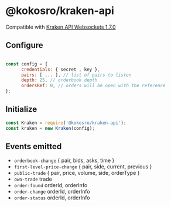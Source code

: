 # @kokosro/kraken-api

Compatible with [Kraken API Websockets 1.7.0](https://docs.kraken.com/websockets/)

## Configure

```javascript

const config = {
      credentials: { secret , key },
      pairs: [ ... ], // list of pairs to listen
      depth: 25, // orderbook depth
      ordersRef: 0, // orders will be open with the reference
};

```

## Initialize

```javascript
const Kraken = require('@kokosro/kraken-api');
const kraken = new Kraken(config);

```

## Events emitted

- `orderbook-change` { pair, bids, asks, time }
- `first-level-price-change` { pair, side, current, previous }
- `public-trade` { pair, price, volume, side, orderType  }
- `own-trade` trade
- `order-found` orderId, orderInfo
- `order-change` orderId, orderInfo
- `order-status` orderId, orderInfo



